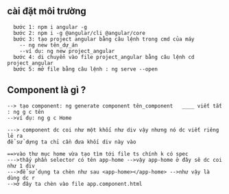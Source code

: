 ## cài đặt môi trường
      bước 1: npm i angular -g
      bước 2: npm i -g @angular/cli @angular/core
      bước 3: tạo project angular bằng câu lệnh trong cmd của máy
        -- ng new tên_dự_án
        --ví dụ: ng new project_angular
      bước 4: di chuyển vào file project_angular bằng câu lệnh cd project_angular
      bước 5: mở file bằng câu lệnh : ng serve --open

## Component là gì ?
    --> tạo component: ng generate component tên_component   ____ viết tắt : ng g c tên
    -->ví dụ: ng g c Home

    ---> component dc coi như một khối như div vậy nhưng nó dc viết riêng lẻ ra
    để sử dựng ta chỉ cần đưa khối div này vào 
     
    ==>vào thư mục home vừa tạo tìm tới file ts chính k có spec
    --->thấy phần selector có tên app-home -->vậy app-home ở đây sẽ dc coi như 1 div 
    --->để sử dụng ta chèn như sau <app-home></app-home> -->như vậy là dùng dc r
    -->ở đây ta chèn vào file app.component.html

    